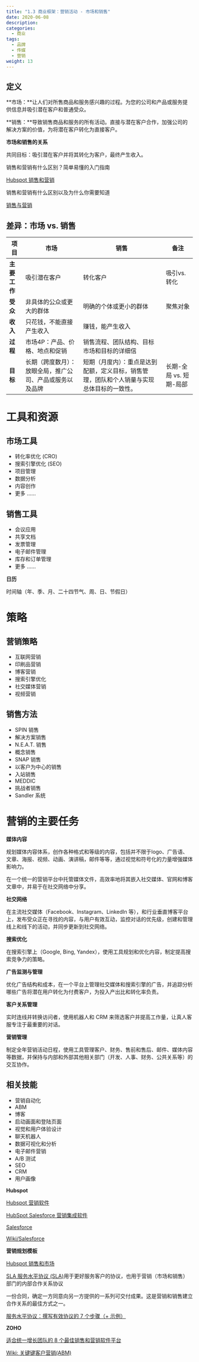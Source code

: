 ```yaml
---
title: "1.3 商业框架：营销活动 - 市场和销售"
date: 2020-06-08
description:
categories:
  - 商业
tags:
  - 品牌
  - 传媒
  - 营销
weight: 13
---
```



## **定义**

**市场：**让人们对所售商品和服务感兴趣的过程。为您的公司和产品或服务提供信息并吸引潜在客户和普通受众。

**销售：**导致销售商品和服务的所有活动。直接与潜在客户合作，加强公司的解决方案的价值，为将潜在客户转化为直接客户。

**市场和销售的关系**

共同目标：吸引潜在客户并将其转化为客户，最终产生收入。

销售和营销有什么区别？简单易懂的入门指南

[Hubspot 销售和营销](https://blog.hubspot.com/sales/sales-and-marketing)

销售和营销有什么区别以及为什么你需要知道

[销售与营销](https://www.uschamber.com/co/grow/sales/sales-vs-marketing)

## 差异：市场 vs. 销售

| **项目** | **市场** | **销售** | **备注** |
| --- | --- | --- | --- |
| **主要工作** | 吸引潜在客户 | 转化客户 | 吸引vs.转化 |
| **受众** | 非具体的公众或更大的群体 | 明确的个体或更小的群体 | 聚焦对象 |
| **收入** | 只花钱，不能直接产生收入 | 赚钱，能产生收入 |  |
| **过程** | 市场4P：产品、价格、地点和促销 | 销售流程、团队结构、目标市场和目标的详细信 |  |
| **目标** | 长期（跨度数月）：放眼全局，推广公司、产品或服务以及品牌 | 短期（月度内）：重点是达到配额，定义目标，销售管理，团队和个人销量与实现总体目标的一致性。 | 长期-全局 vs. 短期-局部 |

# 工具和资源

## **市场工具**

- 转化率优化 (CRO)
- 搜索引擎优化 (SEO)
- 项目管理
- 数据分析
- 内容创作
- 更多 ……

## **销售工具**

- 会议应用
- 共享文档
- 发票管理
- 电子邮件管理
- 库存和订单管理
- 更多 ……

**日历**

时间轴（年、季、月、二十四节气、周、日、节假日）

# 策略

## 营销策略

- 互联网营销
- 印刷品营销
- 博客营销
- 搜索引擎优化
- 社交媒体营销
- 视频营销

## 销售方法
- SPIN 销售
- 解决方案销售
- N.E.A.T. 销售
- 概念销售
- SNAP 销售
- 以客户为中心的销售
- 入站销售
- MEDDIC
- 挑战者销售
- Sandler 系统

# 营销的主要任务

**媒体内容**

规划媒体内容体系，创作各种格式和等级的内容，包括并不限于logo、广告语、文章、海报、视频、动画、演讲稿，邮件等等，通过视觉和符号化的力量增强媒体影响力。

在一个统一的营销平台中托管媒体文件，高效率地将其嵌入社交媒体、官网和博客文章中，并易于在社交网络中分享。

**社交网络**

在主流社交媒体（Facebook、Instagram、LinkedIn 等），和行业垂直博客平台上，发布受众正在寻找的内容，与用户有效互动，监控对话的优先级，创建和管理线上和线下的活动，并同步更新到社交网络。

**搜索优化**

在搜索引擎上（Google, Bing, Yandex），使用工具规划和优化内容，制定提高搜索竞争力的策略。

**广告监测与管理**

优化广告结构和成本，在一个平台上管理社交媒体和搜索引擎的广告，并追踪分析哪些广告将潜在用户转化为付费客户，为投入产出比和转化率负责。

**客户关系管理**

实时连线并转换访问者，使用机器人和 CRM 来筛选客户并提高工作量，让真人客服专注于最重要的对话。

**营销管理**

制定全年营销活动日程，使用工具管理客户、财务、售前和售后、邮件、媒体内容等数据，并保持与内部和外部其他相关部门（开发、人事、财务、公共关系等）的交互协作。

## **相关技能**

- 营销自动化
- ABM
- 博客
- 启动画面和登陆页面
- 视觉和用户体验设计
- 聊天机器人
- 数据可视化和分析
- 电子邮件营销
- A/B 测试
- SEO
- CRM
- 用户画像


**Hubspot**

[Hubspot 营销软件](https://www.hubspot.com/products/marketing)

[HubSpot Salesforce 营销集成软件](https://www.hubspot.com/products/salesforce?hubs_content=www.hubspot.com%2Fproducts%2Fmarketing&hubs_content-cta=product-tabs__content-features-single-title)

[Salesforce](https://www.salesforce.com/)

[Wiki/Salesforce](https://en.wikipedia.org/wiki/Salesforce)

**营销规划模板**

[Hubspot 销售和市场](https://offers.hubspot.com/marketing-plan-template?hubs_post-cta=author&hubs_post=blog.hubspot.com/sales/sales-and-marketing)

[SLA 服务水平协议 (SLA)](https://blog.hubspot.com/blog/tabid/6307/bid/34212/how-to-create-a-service-level-agreement-sla-for-better-sales-marketing-alignment.aspx)用于更好服务客户的协议，也用于营销（市场和销售）部门的内部合作关系协议

一份合同，确定一方同意向另一方提供的一系列可交付成果。这是营销和销售建立合作关系的最佳方式之一。

[服务水平协议：撰写有效协议的 7 个步骤（+ 示例）](https://blog-hubspot-com.translate.goog/blog/tabid/6307/bid/34212/how-to-create-a-service-level-agreement-sla-for-better-sales-marketing-alignment.aspx?_x_tr_sl=en&_x_tr_tl=zh-CN&_x_tr_hl=zh-CN&_x_tr_pto=wapp)


**ZOHO**

[适合统一增长团队的 8 个最佳销售和营销软件平台](https://www.nutshell.com/blog/best-sales-and-marketing-software-platforms)

[Wiki: 关键键客户营销(ABM)](https://en.wikipedia.org/wiki/Account-based_marketing)
